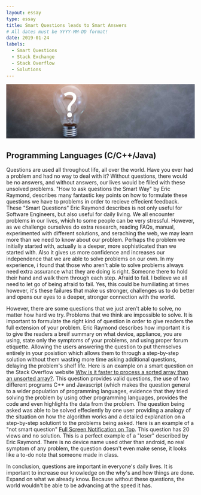 ```yaml
---
layout: essay
type: essay
title: Smart Questions leads to Smart Answers
# All dates must be YYYY-MM-DD format!
date: 2019-01-24
labels:
  - Smart Questions
  - Stack Exchange
  - Stack Overflow
  - Solutions
---
```


<div class="ui large rounded images">
  <img class="ui image" src="../images/question.jpg">
</div>

## Programming Languages (C/C++/Java)

  Questions are used all throughout life, all over the world. Have you ever had a problem and had no way to deal with it? Without questions, there would be no answers, and without answers, our lives would be filled with these unsolved problems. "How to ask questions the Smart Way" by Eric Raymond, describes many fantastic key points on how to formulate these questions we have to problems in order to recieve effecient feedback. These "Smart Questions" Eric Raymond describes is not only useful for Software Engineers, but also useful for daily living. We all encounter problems in our lives, which to some people can be very stressful. However, as we challenge ourselves do extra research, reading FAQs, manual, experimented with different solutions, and seraching the web, we may learn more than we need to know about our problem. Perhaps the problem we initially started with, actually is a deeper, more sophisticated than we started with. Also it gives us more confidence and increases our independence that we are able to solve problems on our own. In my experience, i found that those who aren't able to solve problems always need extra assurance what they are doing is right. Someone there to hold their hand and walk them through each step. Afraid to fail. I believe we all need to let go of being afraid to fail. Yes, this could be humiliating at times however, it's these failures that make us stronger, challenges us to do better and opens our eyes to a deeper, stronger connection with the world.
  
  However, there are some questions that we just aren't able to solve, no matter how hard we try. Problems that we think are impossible to solve. It is important to formulate the right kind of question in order to give readers the full extension of your problem. Eric Raymond describes how important it is to give the readers a breif summary on what device, appliance, you are using, state only the symptoms of your problems, and using proper forum etiquette. Allowing the users answering the question to put themselves entirely in your posistion which allows them to through a step-by-step solution without them wasting more time asking additional questions, delaying the problem's shelf life. Here is an example on a smart question on the Stack Overflow website [Why is it faster to process a sorted array than an unsorted array?](https://stackoverflow.com/questions/11227809/why-is-it-faster-to-process-a-sorted-array-than-an-unsorted-array). This question provides valid questions, the use of two different programs C++ and Javascript (which makes the question general to a wider population of programming languages, evidence that they tried solving the problem by using other programming languages, provides the code and even highlights the data from the problem. The question being asked was able to be solved effeciently by one user providing a analogy of the situation on how the algorithm works and a detailed explanation on a step-by-step solutiont to the problems being asked. Here is an example of a "not smart question" [Full Screen Notification on Top](https://stackoverflow.com/questions/54359090/full-screen-notification-on-top). This question has 20 views and no solution. This is a perfect example of a "loser" described by Eric Raymond. There is no device name used other than android, no real symptom of any problem, the question doesn't even make sense, it looks like a to-do note that someone made in class. 
  
  In conclusion, questions are important in everyone's daily lives. It is important to increase our knowledge on the why's and how things are done. Expand on what we already know. Because without these questions, the world wouldn't be able to be advancing at the speed it has.
  

